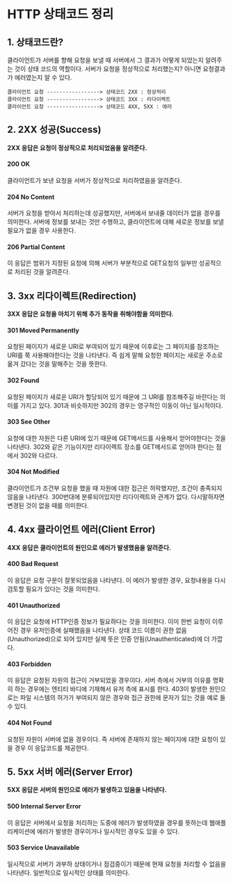 # HTTP 상태코드 정리

## 1. 상태코드란?
클라이언트가 서버를 향해 요청을 보낼 때 서버에서 그 결과가 어떻게 되었는지 알려주는 것이 상태 코드의 역할이다. 서버가 요청을 정상적으로 처리했는지? 아니면 요청결과가 에러였는지 알 수 있다.

```
클라이언트 요청 -----------------> 상태코드 2XX : 정상처리
클라이언트 요청 -----------------> 상태코드 3XX : 리다이렉트
클라이언트 요청 -----------------> 상태코드 4XX, 5XX : 에러
```

## 2. 2XX 성공(Success)
**2XX 응답은 요청이 정상적으로 처리되었음을 알려준다.**

#### 200 OK
클라이언트가 보낸 요청을 서버가 정상적으로 처리하였음을 알려준다.

#### 204 No Content
서버가 요청을 받아서 처리하는데 성공했지만, 서버에서 보내줄 데이터가 없을 경우를 의미한다.
서버에 정보를 보내는 것만 수행하고, 클라이언트에 대해 새로운 정보를 보낼 필요가 없을 경우 사용한다.

#### 206 Partial Content
이 응답은 범위가 지정된 요청에 의해 서버가 부분적으로 GET요청의 일부만 성공적으로 처리된 것을 알려준다.

## 3. 3xx 리다이렉트(Redirection)
**3XX 응답은 요청을 마치기 위해 추가 동작을 취해야함을 의미한다.**

#### 301 Moved Permanently
요청된 페이지가 새로운 URI로 부여되어 있기 때문에 이후로는 그 페이지를 참조하는 URI를 쭉 사용해야한다는 것을 나타낸다.
즉 쉽게 말해 요청한 페이지는 새로운 주소로 옮겨 갔다는 것을 말해주는 것을 뜻한다.

#### 302 Found
요청된 페이지가 새로운 URI가 할당되어 있기 때문에 그 URI를 참조해주길 바란다는 의미를 가지고 있다.
301과 비슷하지만 302의 경우는 영구적인 이동이 아닌 일시적이다.

#### 303 See Other
요청에 대한 자원은 다른 URI에 있기 때문에 GET메서드를 사용해서 얻어야한다는 것을 나타낸다.
302와 같은 기능이지만 리다이렉트 장소를 GET메서드로 얻어야 한다는 점에서 302와 다르다.

#### 304 Not Modified
클라이언트가 조건부 요청을 했을 때 자원에 대한 접근은 허락했지만, 조건이 충족되지 않음을 나타낸다.
300번대에 분류되어있지만 리다이렉트와 관계가 없다. 다시말하자면 변경된 것이 없을 때를 의미한다.

## 4. 4xx 클라이언트 에러(Client Error)
**4XX 응답은 클라이언트의 원인으로 에러가 발생했음을 알려준다.**

#### 400 Bad Request
이 응답은 요청 구문이 잘못되었음을 나타낸다. 이 에러가 발생한 경우, 요청내용을 다시 검토할 필요가 있다는 것을 의미한다.

#### 401 Unauthorized
이 응답은 요청에 HTTP인증 정보가 필요하다는 것을 의미한다. 이미 한번 요청이 이루어진 경우 유저인증에 실패했음을 나타낸다. 상태 코드 이름이 권한 없음(Unauthorized)으로 되어 있지만 실제 뜻은 인증 안됨(Unauthenticated)에 더 가깝다.

#### 403 Forbidden
이 응답은 요청된 자원의 접근이 거부되었을 경우이다. 서버 측에서 거부의 이유를 명확히 하는 경우에는 엔티티 바디에 기재해서 유저 측에 표시를 한다. 403이 발생한 원인으로는 파일 시스템의 허가가 부여되지 않은 경우와 접근 권한에 문자가 있는 것을 예로 들수 있다.

#### 404 Not Found
요청된 자원이 서버에 없을 경우이다. 즉 서버에 존재하지 않는 페이지에 대한 요청이 있을 경우 이 응답코드를 제공한다.

## 5. 5xx 서버 에러(Server Error)
**5XX 응답은 서버의 원인으로 에러가 발생하고 있음을 나타낸다.**

#### 500 Internal Server Error
이 응답은 서버에서 요청을 처리하는 도중에 에러가 발생하였을 경우를 뜻하는데 웹애플리케이션에 에러가 발생한 경우이거나 일시적인 경우도 있을 수 있다.

#### 503 Service Unavailable
일시적으로 서버가 과부하 상태이거나 점검중이기 때문에 현재 요청을 처리할 수 없음을 나타낸다. 일반적으로 일시적인 상태를 의미한다.
